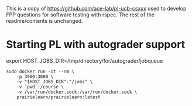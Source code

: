 This is a copy of https://github.com/ace-lab/pl-ucb-csxxx used to develop FPP questions for software testing with rspec. The rest of the readme/contents is unchanged.

# Starting PL with autograder support

export HOST_JOBS_DIR=/tmp/directory/for/autograder/jobqueue

```
sudo docker run -it --rm \
    -p 3000:3000 \
    -v "$HOST_JOBS_DIR":"/jobs" \
    -v `pwd`:/course \
    -v /var/run/docker.sock:/var/run/docker.sock \
    prairielearn/prairielearn:latest
```


